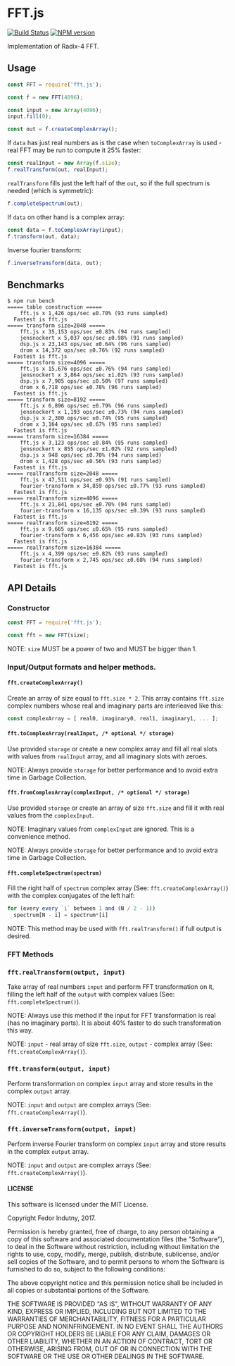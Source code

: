 # FFT.js
[![Build Status](https://secure.travis-ci.org/indutny/fft.js.svg)](http://travis-ci.org/indutny/fft.js)
[![NPM version](https://badge.fury.io/js/fft.js.svg)](https://badge.fury.io/js/fft.js)

Implementation of Radix-4 FFT.

## Usage

```js
const FFT = require('fft.js');

const f = new FFT(4096);

const input = new Array(4096);
input.fill(0);

const out = f.createComplexArray();
```

If `data` has just real numbers as is the case when `toComplexArray` is
used - real FFT may be run to compute it 25% faster:
```js
const realInput = new Array(f.size);
f.realTransform(out, realInput);
```

`realTransform` fills just the left half of the `out`, so if the full
spectrum is needed (which is symmetric):
```js
f.completeSpectrum(out);
```

If `data` on other hand is a complex array:
```js
const data = f.toComplexArray(input);
f.transform(out, data);
```

Inverse fourier transform:
```js
f.inverseTransform(data, out);
```

## Benchmarks

```
$ npm run bench
===== table construction =====
    fft.js x 1,426 ops/sec ±0.70% (93 runs sampled)
  Fastest is fft.js
===== transform size=2048 =====
    fft.js x 35,153 ops/sec ±0.83% (94 runs sampled)
    jensnockert x 5,037 ops/sec ±0.98% (91 runs sampled)
    dsp.js x 23,143 ops/sec ±0.64% (96 runs sampled)
    drom x 14,372 ops/sec ±0.76% (92 runs sampled)
  Fastest is fft.js
===== transform size=4096 =====
    fft.js x 15,676 ops/sec ±0.76% (94 runs sampled)
    jensnockert x 3,864 ops/sec ±1.02% (93 runs sampled)
    dsp.js x 7,905 ops/sec ±0.50% (97 runs sampled)
    drom x 6,718 ops/sec ±0.78% (96 runs sampled)
  Fastest is fft.js
===== transform size=8192 =====
    fft.js x 6,896 ops/sec ±0.79% (96 runs sampled)
    jensnockert x 1,193 ops/sec ±0.73% (94 runs sampled)
    dsp.js x 2,300 ops/sec ±0.74% (95 runs sampled)
    drom x 3,164 ops/sec ±0.67% (95 runs sampled)
  Fastest is fft.js
===== transform size=16384 =====
    fft.js x 3,123 ops/sec ±0.84% (95 runs sampled)
    jensnockert x 855 ops/sec ±1.02% (92 runs sampled)
    dsp.js x 948 ops/sec ±0.70% (94 runs sampled)
    drom x 1,428 ops/sec ±0.56% (93 runs sampled)
  Fastest is fft.js
===== realTransform size=2048 =====
    fft.js x 47,511 ops/sec ±0.93% (91 runs sampled)
    fourier-transform x 34,859 ops/sec ±0.77% (93 runs sampled)
  Fastest is fft.js
===== realTransform size=4096 =====
    fft.js x 21,841 ops/sec ±0.70% (94 runs sampled)
    fourier-transform x 16,135 ops/sec ±0.39% (93 runs sampled)
  Fastest is fft.js
===== realTransform size=8192 =====
    fft.js x 9,665 ops/sec ±0.65% (95 runs sampled)
    fourier-transform x 6,456 ops/sec ±0.83% (93 runs sampled)
  Fastest is fft.js
===== realTransform size=16384 =====
    fft.js x 4,399 ops/sec ±0.82% (93 runs sampled)
    fourier-transform x 2,745 ops/sec ±0.68% (94 runs sampled)
  Fastest is fft.js
```

## API Details

### Constructor

```js
const FFT = require('fft.js');

const fft = new FFT(size);
```

NOTE: `size` MUST be a power of two and MUST be bigger than 1.

### Input/Output formats and helper methods.

#### `fft.createComplexArray()`

Create an array of size equal to `fft.size * 2`.
This array contains `fft.size` complex numbers whose real and imaginary parts
are interleaved like this:

```js
const complexArray = [ real0, imaginary0, real1, imaginary1, ... ];
```

#### `fft.toComplexArray(realInput, /* optional */ storage)`

Use provided `storage` or create a new complex array and fill all
real slots with values from `realInput` array, and all imaginary slots with
zeroes.

NOTE: Always provide `storage` for better performance and to avoid extra time
in Garbage Collection.

#### `fft.fromComplexArray(complexInput, /* optional */ storage)`

Use provided `storage` or create an array of size `fft.size` and fill it with
real values from the `complexInput`.

NOTE: Imaginary values from `complexInput` are ignored. This is a convenience
method.

NOTE: Always provide `storage` for better performance and to avoid extra time
in Garbage Collection.

#### `fft.completeSpectrum(spectrum)`

Fill the right half of `spectrum` complex array (See:
`fft.createComplexArray()`) with the complex conjugates of the left half:

```js
for (every every `i` between 1 and (N / 2 - 1))
  spectrum[N - i] = spectrum*[i]
```

NOTE: This method may be used with `fft.realTransform()` if full output is
desired.

### FFT Methods

### `fft.realTransform(output, input)`

Take array of real numbers `input` and perform FFT transformation on it, filling
the left half of the `output` with complex values (See:
`fft.completeSpectrum()`).

NOTE: Always use this method if the input for FFT transformation is real (has
no imaginary parts). It is about 40% faster to do such transformation this way.

NOTE: `input` - real array of size `fft.size`, `output` - complex array (See:
`fft.createComplexArray()`).

### `fft.transform(output, input)`

Perform transformation on complex `input` array and store results in
the complex `output` array.

NOTE: `input` and `output` are complex arrays (See: `fft.createComplexArray()`).

### `fft.inverseTransform(output, input)`

Perform inverse Fourier transform on complex `input` array and store results in
the complex `output` array.

NOTE: `input` and `output` are complex arrays (See: `fft.createComplexArray()`).

#### LICENSE

This software is licensed under the MIT License.

Copyright Fedor Indutny, 2017.

Permission is hereby granted, free of charge, to any person obtaining a
copy of this software and associated documentation files (the
"Software"), to deal in the Software without restriction, including
without limitation the rights to use, copy, modify, merge, publish,
distribute, sublicense, and/or sell copies of the Software, and to permit
persons to whom the Software is furnished to do so, subject to the
following conditions:

The above copyright notice and this permission notice shall be included
in all copies or substantial portions of the Software.

THE SOFTWARE IS PROVIDED "AS IS", WITHOUT WARRANTY OF ANY KIND, EXPRESS
OR IMPLIED, INCLUDING BUT NOT LIMITED TO THE WARRANTIES OF
MERCHANTABILITY, FITNESS FOR A PARTICULAR PURPOSE AND NONINFRINGEMENT. IN
NO EVENT SHALL THE AUTHORS OR COPYRIGHT HOLDERS BE LIABLE FOR ANY CLAIM,
DAMAGES OR OTHER LIABILITY, WHETHER IN AN ACTION OF CONTRACT, TORT OR
OTHERWISE, ARISING FROM, OUT OF OR IN CONNECTION WITH THE SOFTWARE OR THE
USE OR OTHER DEALINGS IN THE SOFTWARE.

